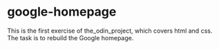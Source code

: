 # google-homepage
This is the first exercise of the_odin_project, which covers html and css. The task is to rebuild the Google homepage.
